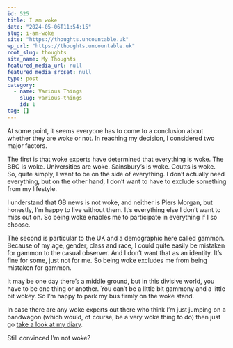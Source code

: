 ```yaml
---
id: 525
title: I am woke
date: "2024-05-06T11:54:15"
slug: i-am-woke
site: "https://thoughts.uncountable.uk"
wp_url: "https://thoughts.uncountable.uk"
root_slug: thoughts
site_name: My Thoughts
featured_media_url: null
featured_media_srcset: null
type: post
category:
  - name: Various Things
    slug: various-things
    id: 1
tag: []
---
```



<p>At some point, it seems everyone has to come to a conclusion about whether they are woke or not.  In reaching my decision, I considered two major factors.</p>



<p>The first is that woke experts have determined that everything is woke.  The BBC is woke. Universities are woke.  Sainsbury&#8217;s is woke.   Coutts is woke.  So, quite simply, I want to be on the side of everything.  I don&#8217;t actually need everything, but on the other hand, I don&#8217;t want to have to exclude something from my lifestyle.  </p>



<p>I understand that GB news is not woke, and neither is Piers Morgan, but honestly, I&#8217;m happy to live without them. It&#8217;s everything else I don&#8217;t want to miss out on. So being woke enables me to participate in everything if I so choose.</p>



<p>The second is particular to the UK and a demographic here called gammon.  Because of my age, gender, class and race, I could quite easily be mistaken for gammon to the casual observer.  And I don&#8217;t want that as an identity.  It&#8217;s fine for some, just not for me.  So being woke excludes me from being mistaken for gammon.</p>



<p>It may be one day there&#8217;s a middle ground, but in this divisive world, you have to be one thing or another.  You can&#8217;t be a little bit gammony and a little bit wokey.  So I&#8217;m happy to park my bus firmly on the woke stand.</p>



<p>In case there are any woke experts out there who think I&#8217;m just jumping on a bandwagon (which would, of course, be a very woke thing to do) then just go <a href="https://diary.uncountable.uk/">take a look at my diary</a>. </p>



<p>Still convinced I&#8217;m not woke?</p>



<p></p>
